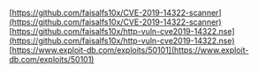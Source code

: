 [https://github.com/faisalfs10x/CVE-2019-14322-scanner](https://github.com/faisalfs10x/CVE-2019-14322-scanner)
[https://github.com/faisalfs10x/http-vuln-cve2019-14322.nse](https://github.com/faisalfs10x/http-vuln-cve2019-14322.nse)
[https://www.exploit-db.com/exploits/50101](https://www.exploit-db.com/exploits/50101)
